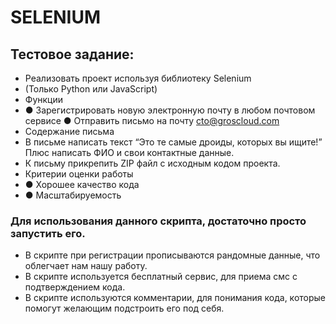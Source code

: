 # SELENIUM
## Тестовое задание:
- Реализовать проект используя библиотеку Selenium 
- (Только Python или JavaScript) 
- Функции 
- ● Зарегистрировать новую электронную почту в любом почтовом сервисе ● Отправить письмо на почту cto@groscloud.com 
- Содержание письма 
- В письме написать текст “Это те самые дроиды, которых вы ищите!” Плюс написать ФИО и свои контактные данные. 
- К письму прикрепить ZIP файл с исходным кодом проекта. 
- Критерии оценки работы 
- ● Хорошее качество кода 
- ● Масштабируемость 

### Для использования данного скрипта, достаточно просто запустить его.
- В скрипте при регистрации прописываются рандомные данные, что облегчает нам нашу работу.
- В скрипте используется бесплатный сервис, для приема смс с подтверждением кода.
- В скрипте используются комментарии, для понимания кода, которые помогут желающим подстроить его под себя.